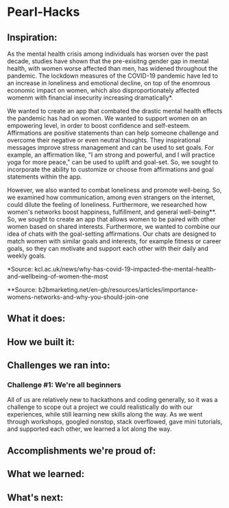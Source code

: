 # Pearl-Hacks

## Inspiration:
As the mental health crisis among individuals has worsen over the past decade, studies have shown that the pre-exisitng gender gap in mental health, with women worse affected than men, has widened throughout the pandemic. The lockdown measures of the COVID-19 pandemic have led to an increase in loneliness and emotional decline, on top of the enomrous economic impact on women, which also disproportionately affected womenm with financial insecurity increasing dramatically*.  

We wanted to create an app that combated the drastic mental health effects the pandemic has had on women. We wanted to support women on an empowering level, in order to boost confidence and self-esteem. Affirmations are positive statements than can help someone challenge and overcome their negative or even neutral thoughts. They inspirational messages improve stress management  and can be used to set goals. For example, an affirmation like, "I am strong and powerful, and I will practice yoga for more peace," can be used to uplift and goal-set. So, we sought to incorporate the ability to customize or choose from affirmations and goal statements within the app. 

However, we also wanted to combat loneliness and promote well-being. So, we examined how communication, among even strangers on the internet, could dilute the feeling of loneliness. Furthermore, we researched how women's networks boost  happiness, fulfillment, and general well-being**. So, we sought to create an app that allows women to be paired with other women based on shared interests. Furthermore, we wanted to combine our idea of chats with the goal-setting affirmations. Our chats are designed to match women with similar goals and interests, for example fitness or career goals, so they can motivate and support each other with their daily and weekly goals.  

*Source: kcl.ac.uk/news/why-has-covid-19-impacted-the-mental-health-and-wellbeing-of-women-the-most

**Source: b2bmarketing.net/en-gb/resources/articles/importance-womens-networks-and-why-you-should-join-one

## What it does:

## How we built it:

## Challenges we ran into:
### Challenge #1: We're all beginners
All of us are relatively new to hackathons and coding generally, so it was a challenge to scope out a project we could realistically do with our experiences, while still learning new skills along the way. As we went through workshops, googled nonstop, stack overflowed, gave mini tutorials, and supported each other, we learned a lot along the way. 

## Accomplishments we're proud of:

## What we learned:

## What's next: